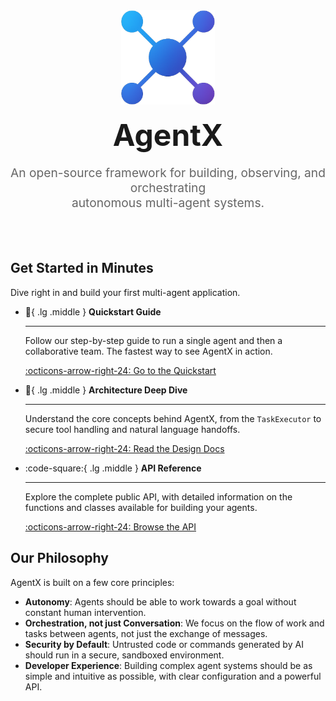 <div align="center" style="text-align: center; padding: 2rem 0;">
  <img src="assets/logo.png" alt="AgentX Logo" width="150" style="margin: 0 auto;">
  <h1 style="font-size: 3rem; margin-top: 1rem; margin-bottom: 0.5rem;">AgentX</h1>
  <p class="md-typeset" style="font-size: 1.2rem; color: #666;">
    An open-source framework for building, observing, and orchestrating<br>autonomous multi-agent systems.
  </p>
</div>

## Get Started in Minutes

Dive right in and build your first multi-agent application.

<div class="grid cards" markdown>

- :rocket:{ .lg .middle } **Quickstart Guide**

  ***

  Follow our step-by-step guide to run a single agent and then a collaborative team. The fastest way to see AgentX in action.

  [:octicons-arrow-right-24: Go to the Quickstart](quickstart.md)

- :compass:{ .lg .middle } **Architecture Deep Dive**

  ***

  Understand the core concepts behind AgentX, from the `TaskExecutor` to secure tool handling and natural language handoffs.

  [:octicons-arrow-right-24: Read the Design Docs](docs/01-architecture.md)

- :code-square:{ .lg .middle } **API Reference**

  ***

  Explore the complete public API, with detailed information on the functions and classes available for building your agents.

  [:octicons-arrow-right-24: Browse the API](api/index.md)

</div>

## Our Philosophy

AgentX is built on a few core principles:

- **Autonomy**: Agents should be able to work towards a goal without constant human intervention.
- **Orchestration, not just Conversation**: We focus on the flow of work and tasks between agents, not just the exchange of messages.
- **Security by Default**: Untrusted code or commands generated by AI should run in a secure, sandboxed environment.
- **Developer Experience**: Building complex agent systems should be as simple and intuitive as possible, with clear configuration and a powerful API.
